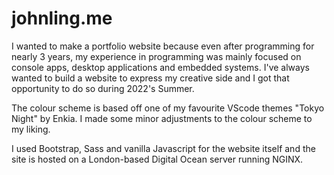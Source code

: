 # johnling.me 

I wanted to make a portfolio website because even after programming for nearly 3 years, my experience in programming was mainly focused on console apps, desktop applications and embedded systems. I've always wanted to build a website to express my creative side and I got that opportunity to do so during 2022's Summer. 

The colour scheme is based off one of my favourite VScode themes "Tokyo Night" by Enkia. I made some minor adjustments to the colour scheme to my liking.

I used Bootstrap, Sass and vanilla Javascript for the website itself and the site is hosted on a London-based Digital Ocean server running NGINX.
